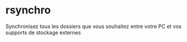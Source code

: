 # rsynchro
Synchronisez tous les dossiers que vous souhaitez entre votre PC et vos supports de stockage externes
